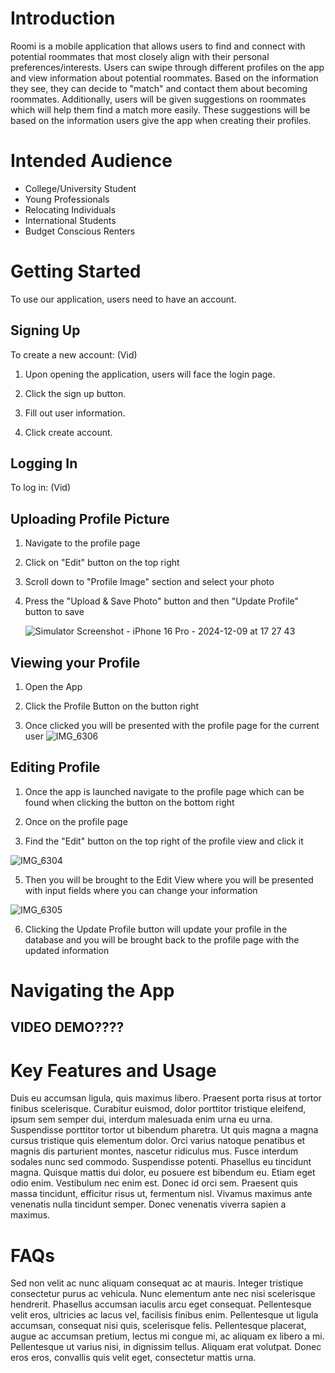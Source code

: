 # Introduction

Roomi is a mobile application that allows users to find and connect with potential roommates that most closely align with their personal preferences/interests. Users can swipe through different profiles on the app and view information about potential roommates. Based on the information they see, they can decide to "match" and contact them about becoming roommates. Additionally, users will be given suggestions on roommates which will help them find a match more easily. These suggestions will be based on the information users give the app when creating their profiles.

# Intended Audience
- College/University Student
- Young Professionals
- Relocating Individuals
- International Students
- Budget Conscious Renters

# Getting Started

To use our application, users need to have an account.

## Signing Up
To create a new account:
(Vid)
1. Upon opening the application, users will face the login page.

2. Click the sign up button.

3. Fill out user information.

4. Click create account.

## Logging In
To log in:
(Vid)

## Uploading Profile Picture
1. Navigate to the profile page

2. Click on "Edit" button on the top right

3. Scroll down to "Profile Image" section and select your photo

4. Press the "Upload & Save Photo" button and then "Update Profile" button to save

   ![Simulator Screenshot - iPhone 16 Pro - 2024-12-09 at 17 27 43](https://github.com/user-attachments/assets/b546dd30-fbcf-466a-a855-3c4ae91762a6)

## Viewing your Profile

1. Open the App
   
3. Click the Profile Button on the button right

5. Once clicked you will be presented with the profile page for the current user
![IMG_6306](https://github.com/user-attachments/assets/1cf9f619-821b-40b7-b42a-9676c447593a)


## Editing Profile

1. Once the app is launched navigate to the profile page which can be found when clicking the button on the bottom right

3. Once on the profile page

4. Find the "Edit" button on the top right of the profile view and click it
   
![IMG_6304](https://github.com/user-attachments/assets/22014219-461c-40a0-a795-68c1dfc91ba8)

5. Then you will be brought to the Edit View where you will be presented with input fields where you can change your information

![IMG_6305](https://github.com/user-attachments/assets/320cfcc2-dc2b-46c2-841e-1e352de1a754)

6. Clicking the Update Profile button will update your profile in the database and you will be brought back to the profile page with the updated information

# Navigating the App

## VIDEO DEMO????

# Key Features and Usage

Duis eu accumsan ligula, quis maximus libero. Praesent porta risus at tortor finibus scelerisque. Curabitur euismod, dolor porttitor tristique eleifend, ipsum sem semper dui, interdum malesuada enim urna eu urna. Suspendisse porttitor tortor ut bibendum pharetra. Ut quis magna a magna cursus tristique quis elementum dolor. Orci varius natoque penatibus et magnis dis parturient montes, nascetur ridiculus mus. Fusce interdum sodales nunc sed commodo. Suspendisse potenti. Phasellus eu tincidunt magna. Quisque mattis dui dolor, eu posuere est bibendum eu. Etiam eget odio enim. Vestibulum nec enim est. Donec id orci sem. Praesent quis massa tincidunt, efficitur risus ut, fermentum nisl. Vivamus maximus ante venenatis nulla tincidunt semper. Donec venenatis viverra sapien a maximus.

# FAQs

Sed non velit ac nunc aliquam consequat ac at mauris. Integer tristique consectetur purus ac vehicula. Nunc elementum ante nec nisi scelerisque hendrerit. Phasellus accumsan iaculis arcu eget consequat. Pellentesque velit eros, ultricies ac lacus vel, facilisis finibus enim. Pellentesque ut ligula accumsan, consequat nisi quis, scelerisque felis. Pellentesque placerat, augue ac accumsan pretium, lectus mi congue mi, ac aliquam ex libero a mi. Pellentesque ut varius nisi, in dignissim tellus. Aliquam erat volutpat. Donec eros eros, convallis quis velit eget, consectetur mattis urna.





